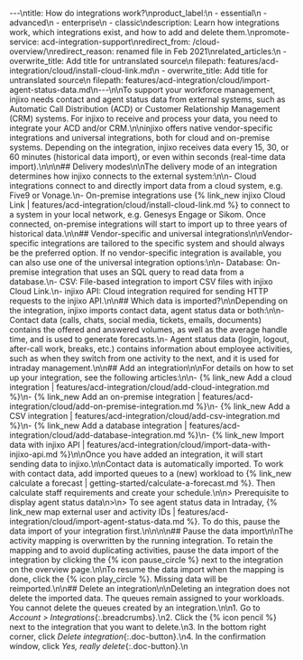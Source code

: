 ---\ntitle: How do integrations work?\nproduct_label:\n  - essential\n  - advanced\n  - enterprise\n  - classic\ndescription: Learn how integrations work, which integrations exist, and how to add and delete them.\npromote-service: acd-integration-support\nredirect_from: /cloud-overview/\nredirect_reason: renamed file in Feb 2021\nrelated_articles:\n  - overwrite_title: Add title for untranslated source\n    filepath: features/acd-integration/cloud/install-cloud-link.md\n  - overwrite_title: Add title for untranslated source\n    filepath: features/acd-integration/cloud/import-agent-status-data.md\n---\n\nTo support your workforce management, injixo needs contact and agent status data from external systems, such as Automatic Call Distribution (ACD) or Customer Relationship Management (CRM) systems. For injixo to receive and process your data, you need to integrate your ACD and/or CRM.\n\ninjixo offers native vendor-specific integrations and universal integrations, both for cloud and on-premise systems. Depending on the integration, injixo receives data every 15, 30, or 60 minutes (historical data import), or even within seconds (real-time data import).\n\n\n## Delivery modes\n\nThe delivery mode of an integration determines how injixo connects to the external system:\n\n- Cloud integrations connect to and directly import data from a cloud system, e.g. Five9 or Vonage.\n- On-premise integrations use {% link_new injixo Cloud Link | features/acd-integration/cloud/install-cloud-link.md %} to connect to a system in your local network, e.g. Genesys Engage or Sikom. Once connected, on-premise integrations will start to import up to three years of historical data.\n\n## Vendor-specific and universal integrations\n\nVendor-specific integrations are tailored to the specific system and should always be the preferred option. If no vendor-specific integration is available, you can also use one of the universal integration options:\n\n- Database: On-premise integration that uses an SQL query to read data from a database.\n- CSV: File-based integration to import CSV files with injixo Cloud Link.\n- injixo API: Cloud integration required for sending HTTP requests to the injixo API.\n\n## Which data is imported?\n\nDepending on the integration, injixo imports contact data, agent status data or both:\n\n- Contact data (calls, chats, social media, tickets, emails, documents) contains the offered and answered volumes, as well as the average handle time, and is used to generate forecasts.\n- Agent status data (login, logout, after-call work, breaks, etc.) contains information about employee activities, such as when they switch from one activity to the next, and it is used for intraday management.\n\n## Add an integration\n\nFor details on how to set up your integration, see the following articles:\n\n- {% link_new Add a cloud integration | features/acd-integration/cloud/add-cloud-integration.md %}\n- {% link_new Add an on-premise integration | features/acd-integration/cloud/add-on-premise-integration.md %}\n- {% link_new Add a CSV integration | features/acd-integration/cloud/add-csv-integration.md %}\n- {% link_new Add a database integration | features/acd-integration/cloud/add-database-integration.md %}\n- {% link_new Import data with injixo API | features/acd-integration/cloud/import-data-with-injixo-api.md %}\n\nOnce you have added an integration, it will start sending data to injixo.\n\nContact data is automatically imported. To work with contact data, add imported queues to a (new) workload to {% link_new calculate a forecast | getting-started/calculate-a-forecast.md %}. Then calculate staff requirements and create your schedule.\n\n> Prerequisite to display agent status data\n>\n> To see agent status data in Intraday, {% link_new map external user and activity IDs | features/acd-integration/cloud/import-agent-status-data.md %}. To do this, pause the data import of your integration first.\n\n<!-- add list of articles? or generic steps? -->\n\n## Pause the data import\n\nThe activity mapping is overwritten by the running integration. To retain the mapping and to avoid duplicating activities, pause the data import of the integration by clicking the {% icon pause_circle %} next to the integration on the overview page.\n\nTo resume the data import when the mapping is done, click the {% icon play_circle %}. Missing data will be reimported.\n\n## Delete an integration\n\nDeleting an integration does not delete the imported data. The queues remain assigned to your workloads. You cannot delete the queues created by an integration.\n\n1. Go to _Account > Integrations_{:.breadcrumbs}.\n2. Click the {% icon pencil %} next to the integration that you want to delete.\n3. In the bottom right corner, click _Delete integration_{:.doc-button}.\n4. In the confirmation window, click _Yes, really delete_{:.doc-button}.\n
